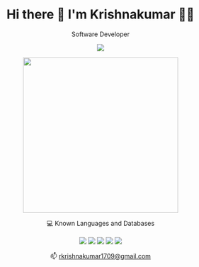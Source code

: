 

<h1 align='center'>
  Hi there 👋 I'm Krishnakumar 👨‍💻
</h1>

<p align='center'>
  Software Developer
</p>



<p align='center'>
  
  <a href="https://www.linkedin.com/in/krishnakumarpro/">
    <img src="https://img.shields.io/badge/linkedin-%230077B5.svg?&style=for-the-badge&logo=linkedin&logoColor=white" />
  </a>
  
</p>

<p align='center'>
  <a href="#"><img src="https://github-readme-stats.vercel.app/api?username=krishnakumarpro&show_icons=true&count_private=true&theme=dark" width="350"></a>
</p>

<p align='center'>
  💻 Known Languages and Databases<br/><br/>
  <img src="https://img.shields.io/badge/Python-3776AB?style=for-the-badge&logo=python&logoColor=white" />
  <img src="https://img.shields.io/badge/PHP-777BB4?style=for-the-badge&logo=php&logoColor=white" />
  <img src="https://img.shields.io/badge/Ruby-CC342D?style=for-the-badge&logo=ruby&logoColor=white" />
  <img src="https://img.shields.io/badge/MySQL-00000F?style=for-the-badge&logo=mysql&logoColor=white" />
  <img src="https://img.shields.io/badge/PostgreSQL-316192?style=for-the-badge&logo=postgresql&logoColor=white" />
</p>



<p align='center'>
  📫 <a href='mailto:rkrishnakumar1709@gmail.com'>rkrishnakumar1709@gmail.com</a>
</p>
